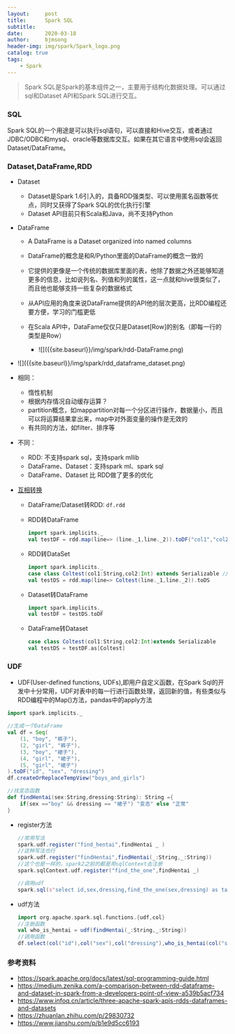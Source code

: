 ```yaml
---
layout:     post
title:      Spark SQL
subtitle:   
date:       2020-03-18
author:     bjmsong
header-img: img/spark/Spark_logo.png
catalog: true
tags:
    - Spark
---
```


> Spark SQL是Spark的基本组件之一，主要用于结构化数据处理。可以通过sql和Dataset API和Spark SQL进行交互。



### SQL

Spark SQL的一个用途是可以执行sql语句，可以直接和Hive交互，或者通过JDBC/ODBC和mysql、oracle等数据库交互。如果在其它语言中使用sql会返回Dataset/DataFrame。



### Dataset,DataFrame,RDD

- Dataset

  - Dataset是Spark 1.6引入的，具备RDD强类型、可以使用匿名函数等优点，同时又获得了Spark SQL的优化执行引擎
  - Dataset API目前只有Scala和Java，尚不支持Python

- DataFrame

  - A DataFrame is a Dataset organized into named columns

  - DataFrame的概念是和R/Python里面的DataFrame的概念一致的

  - 它提供的更像是一个传统的数据库里面的表，他除了数据之外还能够知道更多的信息，比如说列名、列值和列的属性，这一点就和hive很类似了，而且他也能够支持一些复杂的数据格式

  - 从API应用的角度来说DataFrame提供的API他的层次更高，比RDD编程还要方便，学习的门槛更低

  - 在Scala API中，DataFame仅仅只是Dataset[Row]的别名（即每一行的类型是Row）

    <ul> 
    <li markdown="1"> 
    ![]({{site.baseurl}}/img/spark/rdd-DataFrame.png) 
    </li> 
    </ul> 

<ul> 
<li markdown="1"> 
![]({{site.baseurl}}/img/spark/rdd_dataframe_dataset.png) 
</li> 
</ul> 

- 相同：
	- 惰性机制
	- 根据内存情况自动缓存运算？
	- partition概念，如mappartition对每一个分区进行操作，数据量小，而且可以将运算结果拿出来，map中对外面变量的操作是无效的
	- 有共同的方法，如filter、排序等
	
- 不同：
    - RDD: 不支持spark sql，支持spark mllib
    - DataFrame、Dataset：支持spark ml、spark sql
	- DataFrame、Dataset 比 RDD做了更多的优化 
	
- [互相转换](https://stackoverflow.com/questions/29383578/how-to-convert-rdd-object-to-dataframe-in-spark/42469625#42469625)

  - DataFrame/Dataset转RDD: `df.rdd`

  - RDD转DataFrame

    ```scala
    import spark.implicits._
    val testDF = rdd.map(line=> (line._1,line._2)).toDF("col1","col2")
    ```

  - RDD转DataSet

      ```scala
      import spark.implicits._
      case class Coltest(col1:String,col2:Int) extends Serializable //定义字段名和类型
      val testDS = rdd.map(line=> Coltest(line._1,line._2)).toDS
      ```

  - Dataset转DataFrame

      ```scala
      import spark.implicits._
      val testDF = testDS.toDF	
      ```

  - DataFrame转Dataset

      ```scala
      case class Coltest(col1:String,col2:Int)extends Serializable  	//定义字段名和类型
      val testDS = testDF.as[Coltest]
      ```



### UDF

- UDF(User-defined functions, UDFs),即用户自定义函数，在Spark Sql的开发中十分常用，UDF对表中的每一行进行函数处理，返回新的值，有些类似与RDD编程中的Map()方法，pandas中的apply方法

```scala
import spark.implicits._

//生成一个DataFrame
val df = Seq(
    (1, "boy", "裤子"),
    (2, "girl", "裤子"),
    (3, "boy", "裙子"),
    (4, "girl", "裙子"),
    (5, "girl", "裙子")
).toDF("id", "sex", "dressing")
df.createOrReplaceTempView("boys_and_girls")

//找变态函数
def findHentai(sex:String,dressing:String): String ={
    if(sex =="boy" && dressing == "裙子") "变态" else "正常"
}
```

- register方法

  ```scala
  //常用写法
  spark.udf.register("find_hentai",findHentai _ )
  //这种写法也行
  spark.udf.register("findHentai",findHentai(_:String,_:String))
  //这个也是一样的，spark2之前的都是用sqlContext去注册
  spark.sqlContext.udf.register("find_the_one",findHentai _)
  
  //调用udf
  spark.sql(s"select id,sex,dressing,find_the_one(sex,dressing) as tag from boys_and_girls").show()
  ```

- udf方法

  ```scala
  import org.apache.spark.sql.functions.{udf,col}
  //注册函数
  val who_is_hentai = udf(findHentai(_:String,_:String))
  //调用函数
  df.select(col("id"),col("sex"),col("dressing"),who_is_hentai(col("sex"),col("dressing"))).show()
  ```

  



### 参考资料

- https://spark.apache.org/docs/latest/sql-programming-guide.html
- https://medium.zenika.com/a-comparison-between-rdd-dataframe-and-dataset-in-spark-from-a-developers-point-of-view-a539b5acf734
- https://www.infoq.cn/article/three-apache-spark-apis-rdds-dataframes-and-datasets
- https://zhuanlan.zhihu.com/p/29830732
- https://www.jianshu.com/p/b1e9d5cc6193